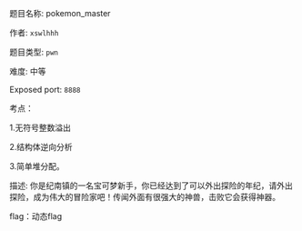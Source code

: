 题目名称: pokemon_master

作者: ```xswlhhh```  

题目类型: ```pwn```  

难度: 中等  

Exposed port: ```8888```   

考点：

1.无符号整数溢出

2.结构体逆向分析

3.简单堆分配。

描述: 你是纪南镇的一名宝可梦新手，你已经达到了可以外出探险的年纪，请外出探险，成为伟大的冒险家吧！传闻外面有很强大的神兽，击败它会获得神器。

flag：动态flag



